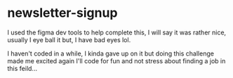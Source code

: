 # newsletter-signup

I used the figma dev tools to help complete this, I will say it was rather nice, usually I eye ball it but, I have bad eyes lol.

I haven't coded in a while, I kinda gave up on it but doing this challenge made me excited again I'll code for fun and not stress about finding a job in this feild...
